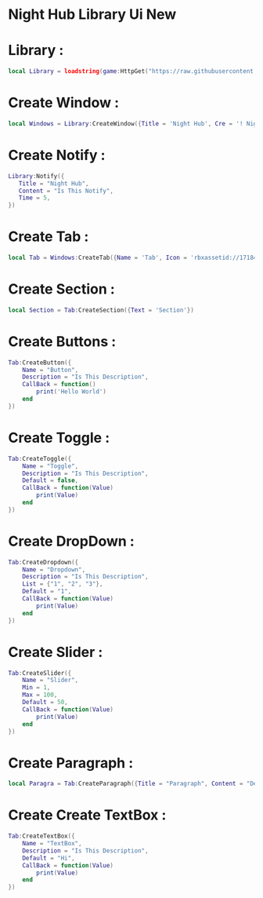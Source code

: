 # Night Hub Library Ui New

# Library :
```lua
local Library = loadstring(game:HttpGet("https://raw.githubusercontent.com/SourceFullNightHub/ewihwg/main/l"))()
```

# Create Window :
```lua
local Windows = Library:CreateWindow({Title = 'Night Hub', Cre = '! Nightx'})
```
# Create Notify :
```lua
Library:Notify({
   Title = "Night Hub",
   Content = "Is This Notify",
   Time = 5,
}) 
```

# Create Tab :
```lua
local Tab = Windows:CreateTab({Name = 'Tab', Icon = 'rbxassetid://17184558565'})
```

# Create Section :
```lua
local Section = Tab:CreateSection({Text = 'Section'})
```

# Create Buttons :
```lua
Tab:CreateButton({
    Name = "Button",
    Description = "Is This Description",
    CallBack = function()
        print('Hello World')
    end
})
```

# Create Toggle :
```lua
Tab:CreateToggle({
    Name = "Toggle",
    Description = "Is This Description",
    Default = false,
    CallBack = function(Value)
        print(Value)
    end
})
```

# Create DropDown :
```lua
Tab:CreateDropdown({
    Name = "Dropdown",
    Description = "Is This Description",
    List = {"1", "2", "3"},
    Default = "1",
    CallBack = function(Value)
        print(Value)
    end
})
```

# Create Slider :
```lua
Tab:CreateSlider({
    Name = "Slider",
    Min = 1,
    Max = 100,
    Default = 50,
    CallBack = function(Value)
        print(Value)
    end
})
```

# Create Paragraph :
```lua
local Paragra = Tab:CreateParagraph({Title = "Paragraph", Content = "Description"})
```

# Create Create TextBox :
```lua
Tab:CreateTextBox({
    Name = "TextBox",
    Description = "Is This Description",
    Default = "Hi",
    CallBack = function(Value)
        print(Value)
    end
})
```
